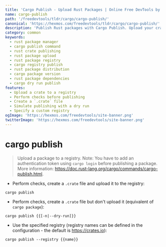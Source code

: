 ```yaml
---
title: 'Cargo Publish - Upload Rust Packages | Online Free DevTools by Hexmos'
name: cargo-publish
path: '/freedevtools/tldr/cargo/cargo-publish/'
canonical: 'https://hexmos.com/freedevtools/tldr/cargo/cargo-publish/'
description: 'Publish Rust packages with Cargo Publish. Upload your crate to a registry and share your code. Free online tool, no registration required.'
category: common
keywords:
  - rust package manager
  - cargo publish command
  - rust crate publishing
  - rust package upload
  - rust package registry
  - cargo registry publish
  - rust package distribution
  - cargo package version
  - rust package dependencies
  - cargo dry run publish
features:
  - Upload a crate to a registry
  - Perform checks before publishing
  - Create a `.crate` file
  - Simulate publishing with a dry run
  - Specify a custom registry
ogImage: 'https://hexmos.com/freedevtools/site-banner.png'
twitterImage: 'https://hexmos.com/freedevtools/site-banner.png'
---
```


# cargo publish

> Upload a package to a registry.
> Note: You have to add an authentication token using `cargo login` before publishing a package.
> More information: <https://doc.rust-lang.org/cargo/commands/cargo-publish.html>.

- Perform checks, create a `.crate` file and upload it to the registry:

`cargo publish`

- Perform checks, create a `.crate` file but don't upload it (equivalent of `cargo package`):

`cargo publish {{[-n|--dry-run]}}`

- Use the specified registry (registry names can be defined in the configuration - the default is <https://crates.io>):

`cargo publish --registry {{name}}`
